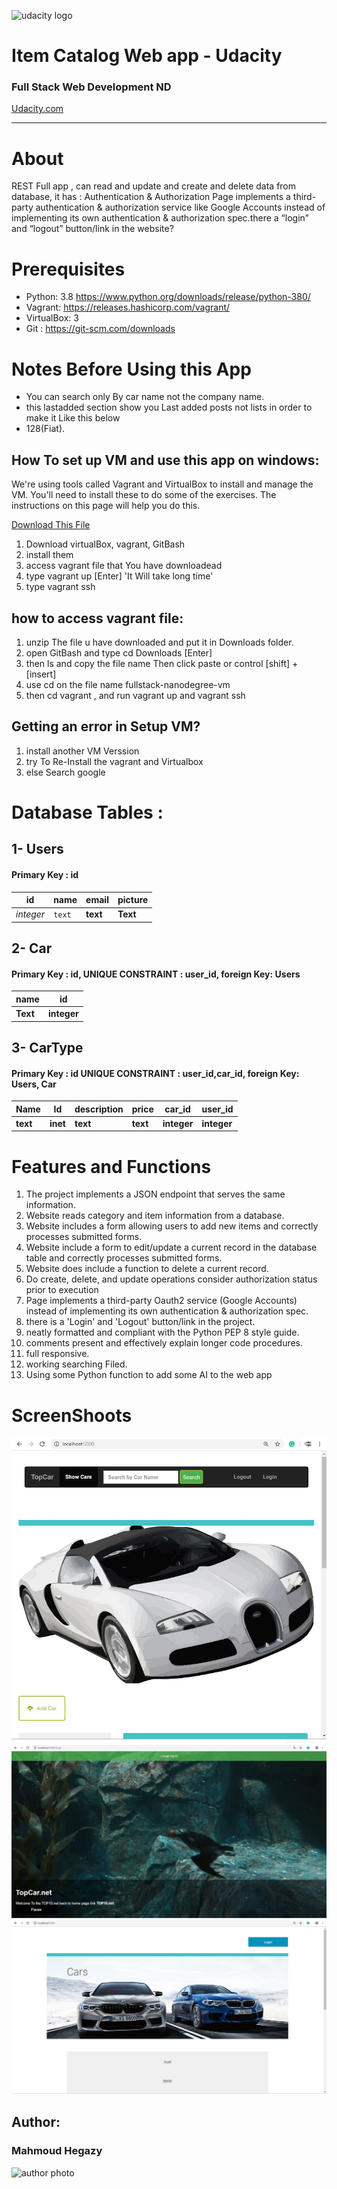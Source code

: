 ![udacity logo](https://s3-us-west-1.amazonaws.com/udacity-content/rebrand/svg/logo.min.svg "Udacity")
# Item Catalog Web app - Udacity
### Full Stack Web Development ND
[Udacity.com](https://www.udacity.com)


_____________________

# About
REST Full app , can read and update and create and delete data from database, it has : Authentication &amp; Authorization Page implements a third-party authentication &amp; authorization service like Google Accounts instead of implementing its own authentication &amp; authorization spec.there a “login” and “logout” button/link in the website?

# Prerequisites
* Python: 3.8 https://www.python.org/downloads/release/python-380/  
* Vagrant: https://releases.hashicorp.com/vagrant/  
* VirtualBox: 3 
* Git : https://git-scm.com/downloads 

# Notes Before Using this App 
* You can search only By car name not the company name.
* this lastadded section show you Last added posts not lists in order to make it Like this below
* 128(Fiat).

## How To set up VM and use this app on windows:

We're using tools called Vagrant and VirtualBox to install and manage the VM. 
You'll need to install these to do some of the exercises. 
The instructions on this page will help you do this.

[Download This File](https://github.com/udacity/fullstack-nanodegree-vm)

1. Download virtualBox, vagrant, GitBash
2. install them 
3. access vagrant file that You have downloadead
4. type vagrant up [Enter] 'It Will take long time'
5. type vagrant ssh

## how to access vagrant file:
1.  unzip The file u have downloaded and put it in Downloads folder.
2.  open GitBash and type cd Downloads [Enter]
3.  then ls and copy the file name Then click paste or control [shift] + [insert]
4.  use cd on the file name fullstack-nanodegree-vm
5.  then cd vagrant , and run vagrant up and vagrant ssh


## Getting an error in Setup VM?
1.  install another VM Verssion
2.  try To Re-Install the vagrant and Virtualbox
3.  else Search google

# Database Tables :

## 1- Users  
#### Primary Key : id

id | name | email | picture
--- | --- | --- | ---
*integer* | `text` | **text** | **Text**



## 2- Car 
#### Primary Key : id, UNIQUE CONSTRAINT : user_id, foreign Key: Users
 
name | id  
--- | ---  
**Text** | **integer**


## 3- CarType 
#### Primary Key : id  UNIQUE CONSTRAINT : user_id,car_id, foreign Key: Users, Car

Name | Id | description | price | car_id | user_id
--- | --- | --- | --- | --- | --- 
 **text** | **inet** | **text** | **text** | **integer** | **integer**
 
 
# Features and Functions

1.   The project implements a JSON endpoint that serves the same information.
2.   Website reads category and item information from a database.
3.   Website includes a form allowing users to add new items and correctly processes submitted forms.
4.   Website include a form to edit/update a current record in the database table and correctly processes submitted forms.
5.   Website does include a function to delete a current record.
6.   Do create, delete, and update operations consider authorization status prior to execution
7.   Page implements a third-party Oauth2 service (Google Accounts) instead of implementing its own authentication & authorization spec.
8.   there is a 'Login' and 'Logout' button/link in the project. 
9.   neatly formatted and compliant with the Python PEP 8 style guide.
10.  comments present and effectively explain longer code procedures.
11.  full responsive.
12.  working searching Filed.
13.   Using some Python function to add some AI to the web app

# ScreenShoots
![screenshot1](app1.JPG "screenshot1")
![screenshot2](app2.JPG "screenshot2")
![screenshot3](app3.JPG "screenshot3")

   
## Author:
   ### Mahmoud Hegazy   
   ![author photo](https://avatars2.githubusercontent.com/u/55125302?s=96&v=4 "Author")

